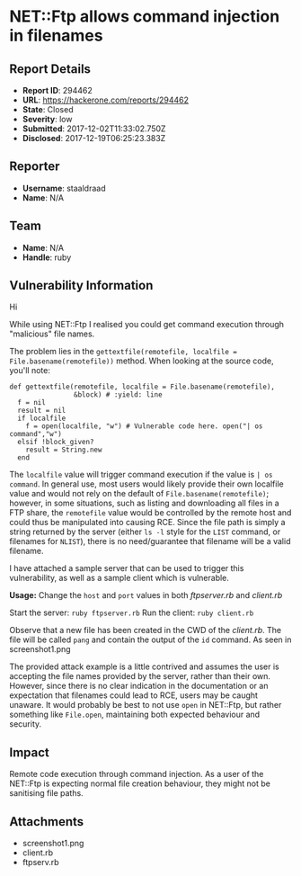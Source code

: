# NET::Ftp allows command injection in filenames

## Report Details
- **Report ID**: 294462
- **URL**: https://hackerone.com/reports/294462
- **State**: Closed
- **Severity**: low
- **Submitted**: 2017-12-02T11:33:02.750Z
- **Disclosed**: 2017-12-19T06:25:23.383Z

## Reporter
- **Username**: staaldraad
- **Name**: N/A

## Team
- **Name**: N/A
- **Handle**: ruby

## Vulnerability Information
Hi

While using NET::Ftp I realised you could get command execution through "malicious" file names. 

The problem lies in the `gettextfile(remotefile, localfile = File.basename(remotefile))` method.
When looking at the source code, you'll note:
```
def gettextfile(remotefile, localfile = File.basename(remotefile),
                &block) # :yield: line
  f = nil
  result = nil
  if localfile
    f = open(localfile, "w") # Vulnerable code here. open("| os command","w")
  elsif !block_given?
    result = String.new
  end
```
The `localfile` value will trigger command execution if the value is `| os command`. In general use, most users would likely provide their own localfile value and would not rely on the default of `File.basename(remotefile)`; however, in some situations, such as listing and downloading all files in a FTP share, the `remotefile` value would be controlled by the remote host and could thus be manipulated into causing RCE. Since the file path is simply a string returned by the server (either `ls -l` style for the `LIST` command, or filenames for `NLIST`), there is no need/guarantee that filename will be a valid filename.

I have attached a sample server that can be used to trigger this vulnerability, as well as a sample client which is vulnerable.

**Usage:**
Change the `host` and `port` values in both *ftpserver.rb* and *client.rb*

Start the server: `ruby ftpserver.rb`
Run the client: `ruby client.rb`

Observe that a new file has been created in the CWD of the *client.rb*. The file will be called `pang` and contain the output of the `id` command. As seen in screenshot1.png

The provided attack example is a little contrived and assumes the user is accepting the file names provided by the server, rather than their own. However, since there is no clear indication in the documentation or an expectation that filenames could lead to RCE, users may be caught unaware. It would probably be best to not use `open` in NET::Ftp, but rather something like `File.open`, maintaining both expected behaviour and security.

## Impact

Remote code execution through command injection. As a user of the NET::Ftp is expecting normal file creation behaviour, they might not be sanitising file paths.

## Attachments
- screenshot1.png
- client.rb
- ftpserv.rb
